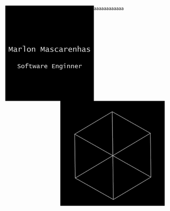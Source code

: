 <p align="center">
  <a href="#">
    <img align="left" width="280"  src="signature.png" />
  </a>
  <a href="#">
    <img align="right" width="330"  src="banner.gif" />
  </a>
</p>
aaaaaaaaaaaa
